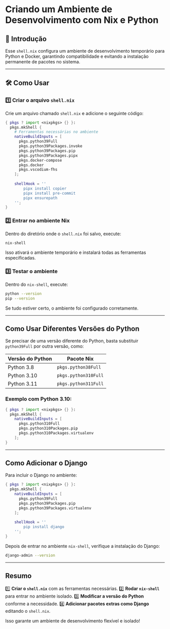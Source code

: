 # Criando um Ambiente de Desenvolvimento com Nix e Python

## 📌 Introdução
Esse `shell.nix` configura um ambiente de desenvolvimento temporário para Python e Docker, garantindo compatibilidade e evitando a instalação permanente de pacotes no sistema.

---

## 🛠 Como Usar

### 1️⃣ Criar o arquivo `shell.nix`
Crie um arquivo chamado `shell.nix` e adicione o seguinte código:

```nix
{ pkgs ? import <nixpkgs> {} }:
  pkgs.mkShell {
    # Ferramentas necessárias no ambiente
    nativeBuildInputs = [
      pkgs.python39Full
      pkgs.python39Packages.invoke
      pkgs.python39Packages.pip
      pkgs.python39Packages.pipx
      pkgs.docker-compose
      pkgs.docker
      pkgs.vscodium-fhs
    ];
    
    shellHook = ''
        pipx install copier 
        pipx install pre-commit
        pipx ensurepath
    '';
}
```

### 2️⃣ Entrar no ambiente Nix
Dentro do diretório onde o `shell.nix` foi salvo, execute:
```bash
nix-shell
```
Isso ativará o ambiente temporário e instalará todas as ferramentas especificadas.

### 3️⃣ Testar o ambiente
Dentro do `nix-shell`, execute:
```bash
python --version
pip --version
```
Se tudo estiver certo, o ambiente foi configurado corretamente.

---

## Como Usar Diferentes Versões do Python
Se precisar de uma versão diferente do Python, basta substituir `python39Full` por outra versão, como:

| Versão do Python | Pacote Nix |
|-----------------|------------|
| Python 3.8      | `pkgs.python38Full` |
| Python 3.10     | `pkgs.python310Full` |
| Python 3.11     | `pkgs.python311Full` |

### Exemplo com Python 3.10:
```nix
{ pkgs ? import <nixpkgs> {} }:
  pkgs.mkShell {
    nativeBuildInputs = [
      pkgs.python310Full
      pkgs.python310Packages.pip
      pkgs.python310Packages.virtualenv
    ];
}
```

---

## Como Adicionar o Django
Para incluir o Django no ambiente:
```nix
{ pkgs ? import <nixpkgs> {} }:
  pkgs.mkShell {
    nativeBuildInputs = [
      pkgs.python39Full
      pkgs.python39Packages.pip
      pkgs.python39Packages.virtualenv
    ];
    
    shellHook = ''
        pip install django
    '';
}
```

Depois de entrar no ambiente `nix-shell`, verifique a instalação do Django:
```bash
django-admin --version
```

---

## Resumo
1️⃣ **Criar o `shell.nix`** com as ferramentas necessárias.
2️⃣ **Rodar `nix-shell`** para entrar no ambiente isolado.
3️⃣ **Modificar a versão do Python** conforme a necessidade.
4️⃣ **Adicionar pacotes extras como Django** editando o `shell.nix`.

Isso garante um ambiente de desenvolvimento flexível e isolado!

